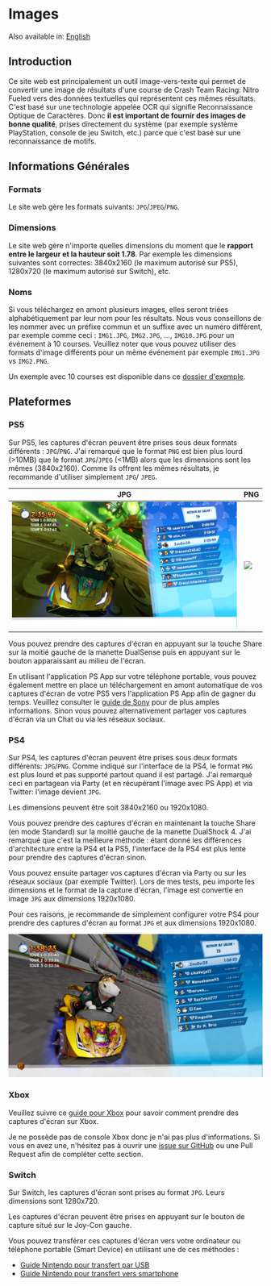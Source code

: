 # Images

Also available in: [English](../en/Images.md)

## Introduction

Ce site web est principalement un outil image-vers-texte qui permet de convertir une image de résultats d'une course de Crash Team Racing: Nitro Fueled vers des données textuelles qui représentent ces mêmes résultats. C'est basé sur une technologie appelée OCR qui signifie Reconnaissance Optique de Caractères. Donc **il est important de fournir des images de bonne qualité**, prises directement du système (par exemple système PlayStation, console de jeu Switch, etc.) parce que c'est basé sur une reconnaissance de motifs.

## Informations Générales

### Formats

Le site web gère les formats suivants: `JPG`/`JPEG`/`PNG`.

### Dimensions

Le site web gère n'importe quelles dimensions du moment que le **rapport entre le largeur et la hauteur soit 1.78**. Par exemple les dimensions suivantes sont correctes: 3840x2160 (le maximum autorisé sur PS5), 1280x720 (le maximum autorisé sur Switch), etc.

### Noms

Si vous téléchargez en amont plusieurs images, elles seront triées alphabétiquement par leur nom pour les résultats. Nous vous conseillons de les nommer avec un préfixe commun et un suffixe avec un numéro différent, par exemple comme ceci : `IMG1.JPG`, `IMG2.JPG`, ..., `IMG10.JPG` pour un événement à 10 courses. Veuillez noter que vous pouvez utiliser des formats d'image différents pour un même événement par exemple `IMG1.JPG` vs `IMG2.PNG`.

Un exemple avec 10 courses est disponible dans ce [dossier d'exemple](https://github.com/sebranly/ctr-ocr/tree/main/src/img/examples/full-event).

## Plateformes

### PS5

Sur PS5, les captures d'écran peuvent être prises sous deux formats différents : `JPG`/`PNG`. J'ai remarqué que le format `PNG` est bien plus lourd (>10MB) que le format `JPG`/`JPEG` (<1MB) alors que les dimensions sont les mêmes (3840x2160). Comme ils offrent les mêmes résultats, je recommande d'utiliser simplement `JPG`/ `JPEG`.

|JPG|PNG|
|-|-|
|![](https://raw.githubusercontent.com/sebranly/ctr-ocr/main/src/img/examples/IMG1.JPG?raw=true)|![](https://raw.githubusercontent.com/sebranly/ctr-ocr/main/src/img/examples/IMG1.PNG?raw=true)|

Vous pouvez prendre des captures d'écran en appuyant sur la touche Share sur la moitié gauche de la manette DualSense puis en appuyant sur le bouton apparaissant au milieu de l'écran.

En utilisant l'application PS App sur votre téléphone portable, vous pouvez également mettre en place un téléchargement en amont automatique de vos captures d'écran de votre PS5 vers l'application PS App afin de gagner du temps. Veuillez consulter le [guide de Sony](https://www.playstation.com/fr-fr/support/games/ps5-game-captures-ps-app/) pour de plus amples informations. Sinon vous pouvez alternativement partager vos captures d'écran via un Chat ou via les réseaux sociaux.

### PS4

Sur PS4, les captures d'écran peuvent être prises sous deux formats différents: `JPG`/`PNG`. Comme indiqué sur l'interface de la PS4, le format `PNG` est plus lourd et pas supporté partout quand il est partagé. J'ai remarqué ceci en partagean via Party (et en récupérant l'image avec PS App) et via Twitter: l'image devient `JPG`.

Les dimensions peuvent être soit 3840x2160 ou 1920x1080.

Vous pouvez prendre des captures d'écran en maintenant la touche Share (en mode Standard) sur la moitié gauche de la manette DualShock 4. J'ai remarqué que c'est la meilleure méthode : étant donné les différences d'architecture entre la PS4 et la PS5, l'interface de la PS4 est plus lente pour prendre des captures d'écran sinon.

Vous pouvez ensuite partager vos captures d'écran via Party ou sur les réseaux sociaux (par exemple Twitter). Lors de mes tests, peu importe les dimensions et le format de la capture d'écran, l'image est convertie en image `JPG` aux dimensions 1920x1080.

Pour ces raisons, je recommande de simplement configurer votre PS4 pour prendre des captures d'écran au format `JPG` et aux dimensions 1920x1080.

![](https://raw.githubusercontent.com/sebranly/ctr-ocr/main/src/img/examples/ps4/IMG_PS4.JPG?raw=true)

### Xbox

Veuillez suivre ce [guide pour Xbox](https://support.xbox.com/fr-FR/help/friends-social-activity/share-socialize/capture-game-clips-and-screenshots) pour savoir comment prendre des captures d'écran sur Xbox.

Je ne possède pas de console Xbox donc je n'ai pas plus d'informations. Si vous en avez une, n'hésitez pas à ouvrir une [issue sur GitHub](https://github.com/sebranly/ctr-ocr/issues) ou une Pull Request afin de compléter cette section.

### Switch

Sur Switch, les captures d'écran sont prises au format `JPG`. Leurs dimensions sont 1280x720.

Les captures d'écran peuvent être prises en appuyant sur le bouton de capture situé sur le Joy-Con gauche.

Vous pouvez transférer ces captures d'écran vers votre ordinateur ou téléphone portable (Smart Device) en utilisant une de ces méthodes :
- [Guide Nintendo pour transfert par USB](https://www.nintendo.ch/fr/Assistance/Nintendo-Switch/Comment-transferer-des-captures-d-ecran-et-des-videos-vers-un-ordinateur-via-un-cable-USB-1886300.html)
- [Guide Nintendo pour transfert vers smartphone](https://www.nintendo.fr/Assistance/Nintendo-Switch/Comment-transferer-des-captures-d-ecran-et-des-videos-vers-un-smartphone-ou-une-tablette-via-une-connexion-sans-fil-1886298.html)
